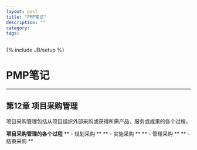 ```yaml
---
layout: post
title: "PMP笔记"
description: ""
category: 
tags: 
---
```


{% include JB/setup %}
# PMP笔记
---

## 第12章 项目采购管理

项目采购管理包括从项目组织外部采购或获得所需产品、服务或成果的各个过程。

**项目采购管理的各个过程**
** - 规划采购 **
** - 实施采购 **
** - 管理采购 **
** - 结束采购 ** 

<!--break-->


